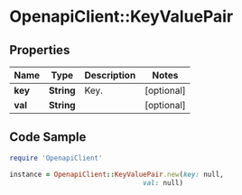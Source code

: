 # OpenapiClient::KeyValuePair

## Properties

Name | Type | Description | Notes
------------ | ------------- | ------------- | -------------
**key** | **String** | Key. | [optional] 
**val** | **String** |  | [optional] 

## Code Sample

```ruby
require 'OpenapiClient'

instance = OpenapiClient::KeyValuePair.new(key: null,
                                 val: null)
```


